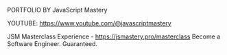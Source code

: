 PORTFOLIO BY JavaScript Mastery

YOUTUBE: https://www.youtube.com/@javascriptmastery

 JSM Masterclass Experience - https://jsmastery.pro/masterclass
Become a Software Engineer. Guaranteed.
